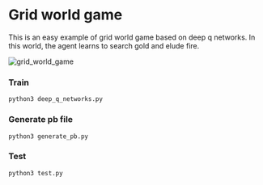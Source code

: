 # Grid world game
This is an easy example of grid world game based on deep q networks. In this world, the agent learns to search gold and elude fire.

![grid_world_game](/home/xzh/Documents/code/utils/tools/Reinforcement_Learning/grid_world_game/grid_world_game.png)

### Train

```
python3 deep_q_networks.py
```
### Generate pb file
```
python3 generate_pb.py
```
### Test
```
python3 test.py 
```
